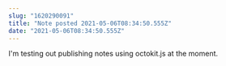 ```yaml
---
slug: "1620290091"
title: "Note posted 2021-05-06T08:34:50.555Z"
date: "2021-05-06T08:34:50.555Z"
---
```

I'm testing out publishing notes using octokit.js at the moment.

